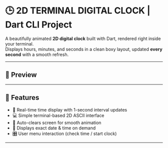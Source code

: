 # 🕒 2D TERMINAL DIGITAL CLOCK | Dart CLI Project

A beautifully animated **2D digital clock** built with Dart, rendered right inside your terminal.  
Displays hours, minutes, and seconds in a clean boxy layout, updated **every second** with a smooth refresh.

---

## 📸 Preview

---

## 🚀 Features

- 🔁 Real-time time display with 1-second interval updates
- 💻 Simple terminal-based 2D ASCII interface
- 🧽 Auto-clears screen for smooth animation
- 📅 Displays exact date & time on demand
- 🎛️ User menu interaction (check time / start clock)

---
